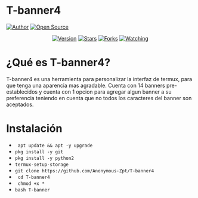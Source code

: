 # T-banner4
<a href="https://github.com/Anonymous-Zpt"><img title="Author" src="https://img.shields.io/badge/Author-Anonymous%20Zpt-svg?style=for-the-badge&logo=github"></a>
<a href="#"><img title="Open Source" src="https://img.shields.io/badge/Open%20Source-%E2%9D%A4-green?style=for-the-badge"></a>
<div align="center">
<a href="#"><img title="Version" src="https://img.shields.io/badge/Version-0.2-green.svg?style=flat-square"></a>
<a href="https://github.com/Anonymous-Zpt/T-banner4/stargazers/"><img title="Stars" src="https://img.shields.io/github/stars/Anonymous-Zpt/T-banner4?color=red&style=flat-square"></a>
<a href="https://github.com/Anonymous-Zpt/T-banner4/network/members"><img title="Forks" src="https://img.shields.io/github/forks/Anonymous-Zpt/T-banner4?color=red&style=flat-square"></a>
<a href="https://github.com/Anonymous-Zpt/T-banner4/watchers"><img title="Watching" src="https://img.shields.io/github/watchers/Anonymous-Zpt/T-banner4?label=Watchers&color=blue&style=flat-square"></a>
</div>

# ¿Qué es T-banner4? 
T-banner4 es una herramienta para personalizar la interfaz de termux, para que tenga una aparencia mas agradable.
Cuenta con 14 banners pre-establecidos y cuenta con 1 opcion para agregar algun banner a su preferencia teniendo en cuenta que no todos los caracteres del banner son aceptados.
# Instalación 

* ` apt update && apt -y upgrade` 
* ` pkg install -y git `
* ` pkg install -y python2 `
* ` termux-setup-storage `
* ` git clone https://github.com/Anonymous-Zpt/T-banner4 `
* ` cd T-banner4`
* ` chmod +x *`
* ` bash T-banner `
